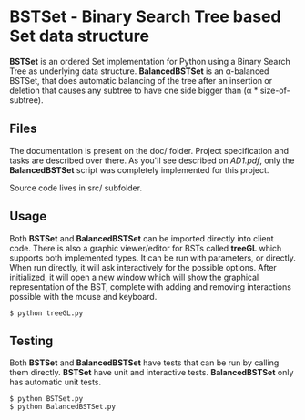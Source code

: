 # BSTSet - Binary Search Tree based Set data structure
**BSTSet** is an ordered Set implementation for Python using a Binary Search
Tree as underlying data structure. **BalancedBSTSet** is an α-balanced BSTSet,
that does automatic balancing of the tree after an insertion or deletion that
causes any subtree to have one side bigger than (α * size-of-subtree).

## Files
The documentation is present on the doc/ folder. Project specification and tasks
are described over there. As you'll see described on *AD1.pdf*, only the
**BalancedBSTSet** script was completely implemented for this project.

Source code lives in src/ subfolder.

## Usage
Both **BSTSet** and **BalancedBSTSet** can be imported directly into client
code. There is also a graphic viewer/editor for BSTs called **treeGL** which
supports both implemented types. It can be run with parameters, or directly.
When run directly, it will ask interactively for the possible options. After
initialized, it will open a new window which will show the graphical
representation of the BST, complete with adding and removing interactions
possible with the mouse and keyboard.

    $ python treeGL.py

## Testing
Both **BSTSet** and **BalancedBSTSet** have tests that can be run by calling
them directly. **BSTSet** have unit and interactive tests. **BalancedBSTSet**
only has automatic unit tests.

    $ python BSTSet.py
    $ python BalancedBSTSet.py
